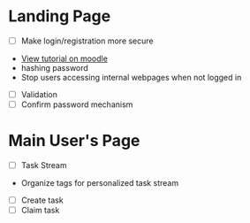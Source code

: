 # Landing Page

- [ ] Make login/registration more secure <br>
* [View tutorial on moodle](http://moodle2.csis.ul.ie) <br>
* hashing password<br>
* Stop users accessing internal webpages when not logged in<br>
- [ ] Validation
- [ ] Confirm password mechanism

# Main User's Page
- [ ] Task Stream
* Organize tags for personalized task stream
- [ ] Create task
- [ ] Claim task
